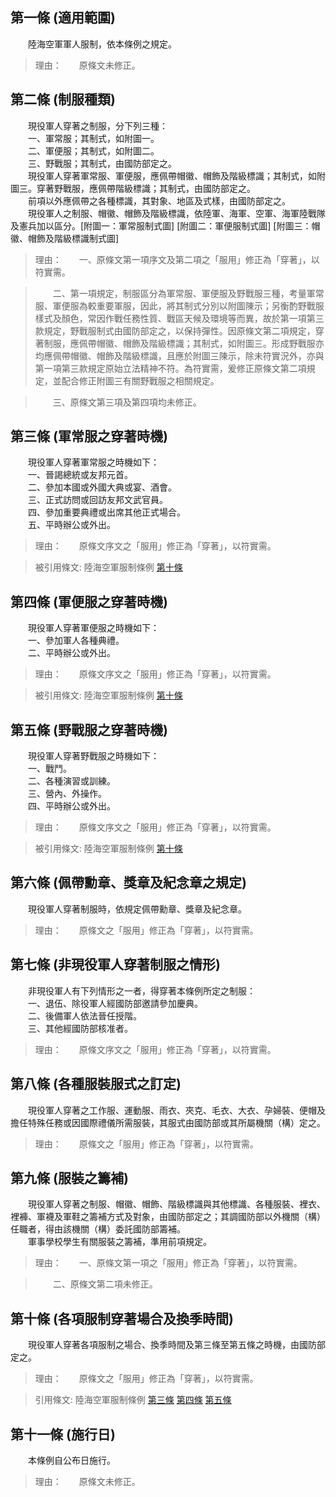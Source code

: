 第一條 (適用範圍)
-----------------
　　陸海空軍軍人服制，依本條例之規定。  
> 理由：　　原條文未修正。



第二條 (制服種類)
-----------------
　　現役軍人穿著之制服，分下列三種：  
　　一、軍常服；其制式，如附圖一。  
　　二、軍便服；其制式，如附圖二。  
　　三、野戰服；其制式，由國防部定之。  
　　現役軍人穿著軍常服、軍便服，應佩帶帽徽、帽飾及階級標識；其制式，如附圖三。穿著野戰服，應佩帶階級標識；其制式，由國防部定之。  
　　前項以外應佩帶之各種標識，其對象、地區及式樣，由國防部定之。  
　　現役軍人之制服、帽徽、帽飾及階級標識，依陸軍、海軍、空軍、海軍陸戰隊及憲兵加以區分。[附圖一：軍常服制式圖] [附圖二：軍便服制式圖] [附圖三：帽徽、帽飾及階級標識制式圖]  
> 理由：　　一、原條文第一項序文及第二項之「服用」修正為「穿著」，以符實需。

> 　　二、第一項規定，制服區分為軍常服、軍便服及野戰服三種，考量軍常服、軍便服為較重要軍服，因此，將其制式分別以附圖陳示；另衡酌野戰服樣式及顏色，常因作戰任務性質、戰區天候及環境等而異，故於第一項第三款規定，野戰服制式由國防部定之，以保持彈性。因原條文第二項規定，穿著制服，應佩帶帽徽、帽飾及階級標識；其制式，如附圖三。形成野戰服亦均應佩帶帽徽、帽飾及階級標識，且應於附圖三陳示，除未符實況外，亦與第一項第三款規定原始立法精神不符。為符實需，爰修正原條文第二項規定，並配合修正附圖三有關野戰服之相關規定。

> 　　三、原條文第三項及第四項均未修正。



第三條 (軍常服之穿著時機)
-------------------------
　　現役軍人穿著軍常服之時機如下：  
　　一、晉謁總統或友邦元首。  
　　二、參加本國或外國大典或宴、酒會。  
　　三、正式訪問或回訪友邦文武官員。  
　　四、參加重要典禮或出席其他正式場合。  
　　五、平時辦公或外出。  
> 理由：　　原條文序文之「服用」修正為「穿著」，以符實需。

> 被引用條文: 陸海空軍服制條例 [第十條](1446#第十條-各項服制穿著場合及換季時間)



第四條 (軍便服之穿著時機)
-------------------------
　　現役軍人穿著軍便服之時機如下：  
　　一、參加軍人各種典禮。  
　　二、平時辦公或外出。  
> 理由：　　原條文序文之「服用」修正為「穿著」，以符實需。

> 被引用條文: 陸海空軍服制條例 [第十條](1446#第十條-各項服制穿著場合及換季時間)



第五條 (野戰服之穿著時機)
-------------------------
　　現役軍人穿著野戰服之時機如下：  
　　一、戰鬥。  
　　二、各種演習或訓練。  
　　三、營內、外操作。  
　　四、平時辦公或外出。  
> 理由：　　原條文序文之「服用」修正為「穿著」，以符實需。

> 被引用條文: 陸海空軍服制條例 [第十條](1446#第十條-各項服制穿著場合及換季時間)



第六條 (佩帶勳章、獎章及紀念章之規定)
-------------------------------------
　　現役軍人穿著制服時，依規定佩帶勳章、獎章及紀念章。  
> 理由：　　原條文之「服用」修正為「穿著」，以符實需。



第七條 (非現役軍人穿著制服之情形)
---------------------------------
　　非現役軍人有下列情形之一者，得穿著本條例所定之制服：  
　　一、退伍、除役軍人經國防部邀請參加慶典。  
　　二、後備軍人依法晉任授階。  
　　三、其他經國防部核准者。  
> 理由：　　原條文序文之「服用」修正為「穿著」，以符實需。



第八條 (各種服裝服式之訂定)
---------------------------
　　現役軍人穿著之工作服、運動服、雨衣、夾克、毛衣、大衣、孕婦裝、便帽及擔任特殊任務或因國際禮儀所需服裝，其服式由國防部或其所屬機關（構）定之。  
> 理由：　　原條文之「服用」修正為「穿著」，以符實需。



第九條 (服裝之籌補)
-------------------
　　現役軍人穿著之制服、帽徽、帽飾、階級標識與其他標識、各種服裝、裡衣、裡褲、軍襪及軍鞋之籌補方式及對象，由國防部定之；其調國防部以外機關（構）任職者，得由該機關（構）委託國防部籌補。  
　　軍事學校學生有關服裝之籌補，準用前項規定。  
> 理由：　　一、原條文第一項之「服用」修正為「穿著」，以符實需。

> 　　二、原條文第二項未修正。



第十條 (各項服制穿著場合及換季時間)
-----------------------------------
　　現役軍人穿著各項服制之場合、換季時間及第三條至第五條之時機，由國防部定之。  
> 理由：　　原條文之「服用」修正為「穿著」，以符實需。

> 引用條文: 陸海空軍服制條例 [第三條](1446#第三條-軍常服之穿著時機) [第四條](1446#第四條-軍便服之穿著時機) [第五條](1446#第五條-野戰服之穿著時機)



第十一條 (施行日)
-----------------
　　本條例自公布日施行。  
> 理由：　　原條文未修正。